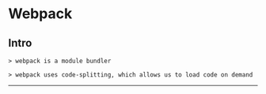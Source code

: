 # Webpack

## Intro

    > webpack is a module bundler

    > webpack uses code-splitting, which allows us to load code on demand   

----------------------------------------------------------------------------------------------------------------------------------------------------------------------------